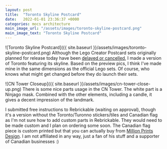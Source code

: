 ```yaml
---
layout: post
title:  "Toronto Skyline Postcard"
date:   2022-01-01 23:36:37 +0000
categories: mocs architecture
main_image_url: "/assets/images/toronto-skyline-postcard.png"
main_image_text: "Toronto Skyline Postcard"
---
```

![Toronto Skyline Postcard]({{ site.baseurl }}/assets/images/toronto-skyline-postcard.png)
Although the Lego Creator Postcard sets originally planned for release today have been [delayed or cancelled](https://jaysbrickblog.com/news/2022-lego-marvel-mech-and-creator-cards-are-likely-delayed-cancelled/), I made a version of Toronto featuring its skyline. Based on the preview pics, I think I've made mine in the same dimensions as the official Lego sets. Of course, who knows what might get changed before they do launch their sets. 

![CN Tower Closeup]({{ site.baseurl }}/assets/images/cn-tower-close-up.png)
There is some nice parts usage in the CN Tower. The white part is a Ninjago mask. Combined with the other elements, including a candle, it gives a decent impression of the landmark.

I submitted free instructions to Rebrickable (waiting on approval), though it's a version without the Toronto/Turonno stickers/tiles and Canadian flag as I'm not sure how to add custom parts in Rebrickable. They would need to be made custom and I plan on ordering some soon. The Canadian flag piece is custom printed but that you can actually buy from [Million Prints Design](https://www.etsy.com/ca/shop/MillionPrintsDesign). I am not affiliated in any way, just a fan of his stuff and a supporter of Canadian businesses :)